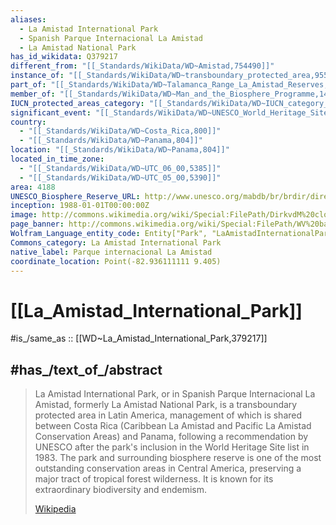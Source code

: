 ```yaml
---
aliases:
  - La Amistad International Park
  - Spanish Parque Internacional La Amistad
  - La Amistad National Park
has_id_wikidata: Q379217
different_from: "[[_Standards/WikiData/WD~Amistad,754490]]"
instance_of: "[[_Standards/WikiData/WD~transboundary_protected_area,955236]]"
part_of: "[[_Standards/WikiData/WD~Talamanca_Range_La_Amistad_Reserves,6106226]]"
member_of: "[[_Standards/WikiData/WD~Man_and_the_Biosphere_Programme,14018439]]"
IUCN_protected_areas_category: "[[_Standards/WikiData/WD~IUCN_category_II_National_Park,14545628]]"
significant_event: "[[_Standards/WikiData/WD~UNESCO_World_Heritage_Site_record_modification,29778318]]"
country:
  - "[[_Standards/WikiData/WD~Costa_Rica,800]]"
  - "[[_Standards/WikiData/WD~Panama,804]]"
location: "[[_Standards/WikiData/WD~Panama,804]]"
located_in_time_zone:
  - "[[_Standards/WikiData/WD~UTC_06_00,5385]]"
  - "[[_Standards/WikiData/WD~UTC_05_00,5390]]"
area: 4188
UNESCO_Biosphere_Reserve_URL: http://www.unesco.org/mabdb/br/brdir/directory/biores.asp?code=PAN+02&mode=all
inception: 1988-01-01T00:00:00Z
image: http://commons.wikimedia.org/wiki/Special:FilePath/DirkvdM%20cloudforest-jungle.jpg
page_banner: http://commons.wikimedia.org/wiki/Special:FilePath/WV%20banner%20La%20Amistad%20International%20Park%20Welcome%20sign.jpg
Wolfram_Language_entity_code: Entity["Park", "LaAmistadInternationalPark::r287s"]
Commons_category: La Amistad International Park
native_label: Parque internacional La Amistad
coordinate_location: Point(-82.936111111 9.405)
---
```


# [[La_Amistad_International_Park]] 

#is_/same_as :: [[WD~La_Amistad_International_Park,379217]] 

## #has_/text_of_/abstract 

> La Amistad International Park, or in Spanish Parque Internacional La Amistad, formerly La Amistad National Park, is a transboundary protected area in Latin America, management of which is shared between Costa Rica (Caribbean La Amistad and Pacific La Amistad Conservation Areas) and Panama, following a recommendation by UNESCO after the park's inclusion in the World Heritage Site list in 1983. The park and surrounding biosphere reserve is one of the most outstanding conservation areas in Central America, preserving a major tract of tropical forest wilderness.  It is known for its extraordinary biodiversity and endemism.
>
> [Wikipedia](https://en.wikipedia.org/wiki/La%20Amistad%20International%20Park) 

